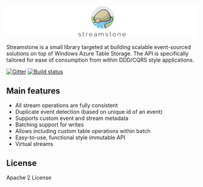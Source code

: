 ![Streamstone](Logo.Wide.png)

Streamstone is a small library targeted at building scalable event-sourced solutions on top of Windows Azure Table Storage. The API is specifically tailored for ease of consumption from within DDD/CQRS style applications.

[![Gitter](https://badges.gitter.im/Join%20Chat.svg)](https://gitter.im/yevhen/Streamstone?utm_source=badge&utm_medium=badge&utm_campaign=pr-badge&utm_content=badge)
[![Build status](https://ci.appveyor.com/api/projects/status/3rsmwblor11b6inq/branch/master?svg=true)](https://ci.appveyor.com/project/yevhen/streamstone/branch/master)

## Main features

+ All stream operations are fully consistent
+ Duplicate event detection (based on unique id of an event)
+ Supports custom event and stream metadata
+ Batching support for writes
+ Allows including custom table operations within batch 
+ Easy-to-use, functional style immutable API
+ Virtual streams

## License

Apache 2 License
